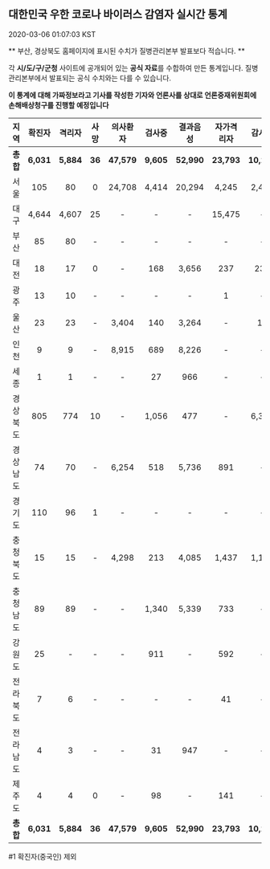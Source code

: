 
## 대한민국 우한 코로나 바이러스 감염자 실시간 통계
2020-03-06 01:07:03 KST

** 부산, 경상북도 홈페이지에 표시된 수치가 질병관리본부 발표보다 적습니다. **

각 **시/도/구/군청** 사이트에 공개되어 있는 **공식 자료**를 수합하여 만든 통계입니다.
질병관리본부에서 발표되는 공식 수치와는 다를 수 있습니다.

**이 통계에 대해 가짜정보라고 기사를 작성한 기자와 언론사를 상대로 언론중재위원회에 손해배상청구를 진행할 예정입니다**


        
|  지역  | 확진자 |  격리자  |  사망  |  의사환자  |  검사중  |  결과음성  |  자가격리자  |  감시중  |  감시해제  |  퇴원  |
|:------:|:------:|:--------:|:--------:|:----------:|:--------:|:----------------:|:------------:|:--------:|:----------:|:--:|
|**총합**|**6,031**|**5,884**|**36**|**47,579**|**9,605**|**52,990**|**23,793**|**10,258**|**3,734**|**88**|
|서울|105|80|0|24,708|4,414|20,294|4,245|2,472|2,002|25|
|대구|4,644|4,607|25 |-|-|-|15,475|-|-|12 |
|부산|85|80|-|-|-|-|-|-|-|5|
|대전|18|17|0|-|168|3,656|237|237|98|1|
|광주|13|10|-|-|-|-|1|-|-|2|
|울산|23|23|-|3,404|140|3,264|-|17|311|-|
|인천|9|9|-|8,915|689|8,226|-|-|-|-|
|세종|1|1|-|-|27|966|-|-|-|-|
|경상북도|805|774|10|-|1,056|477|-|6,351|971|21|
|경상남도|74|70|-|6,254|518|5,736|891|-|-|4|
|경기도|110|96|1|-|-|-|-|-|-|13|
|충청북도|15|15|-|4,298|213|4,085|1,437|1,181|256|-|
|충청남도|89|89|-|-|1,340|5,339|733|-|-|-|
|강원도|25|-|-|-|911|-|592|-|-|3|
|전라북도|7|6|-|-|-|-|41|-|-|1|
|전라남도|4|3|-|-|31|947|-|-|1|1|
|제주도|4|4|0|-|98|-|141|-|95|-|
|**총합**|**6,031**|**5,884**|**36**|**47,579**|**9,605**|**52,990**|**23,793**|**10,258**|**3,734**|**88**|

        

#1 확진자(중국인) 제외
    